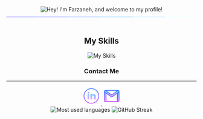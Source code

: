 <div align="center">
  <div>
    <img src="https://readme-typing-svg.demolab.com?font=Operator+Mono&size=37&duration=2800&pause=2000&color=FAFAFA&center=true&vCenter=true&width=1000&height=50&lines=Hey!+I'm+Farzaneh%2C+and+Welcome+to+my+Profile!" alt="Hey! I'm Farzaneh, and welcome to my profile!">
  </div>

  <div>
    <img src="./assests/line.gif">
  </div>

  <br/>
  <h2>My Skills</h2>
  <img src="https://skillicons.dev/icons?i=react,nodejs,express,sequelize,postgres,postman,js,tailwind,materialui,git,github,html,css" alt="My Skills" />
  
  <br/>
  <h3>Contact Me</h3>
  <hr>
  <a href="https://www.linkedin.com/in/farzaneh-haghani/" target="_blank">
    <img alt="linkedin logo" height="50" width="50" src="./assests/linkedin.png"/>
  </a>
  <a href="mailto:farzaneh.haghani@gmail.com" target="_blank">
    <img alt="gmail logo" height="50" width="50" src="assests/gmail.png" />
  </a>

  <br/>
  <img src="https://github-readme-stats2-olive.vercel.app/api/top-langs/?username=farzaneh-haghani&langs_count=6&card_width=500&bg_color=000000&text_color=0079fa&hide_border=true&layout=compact" alt="Most used languages">

  <img src="https://streak-stats.demolab.com/?user=farzaneh-haghani&theme=highcontrast" alt="GitHub Streak">

</div>

